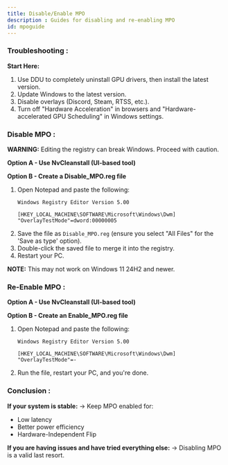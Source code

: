 ```yaml
---
title: Disable/Enable MPO
description : Guides for disabling and re-enabling MPO
id: mpoguide
---
```


### Troubleshooting : 
**Start Here:**
1.  Use DDU to completely uninstall GPU drivers, then install the latest version.
2.  Update Windows to the latest version.
3.  Disable overlays (Discord, Steam, RTSS, etc.).
4.  Turn off "Hardware Acceleration" in browsers and "Hardware-accelerated GPU Scheduling" in Windows settings.

### Disable MPO :
**WARNING:** Editing the registry can break Windows. Proceed with caution.

**Option A - Use NvCleanstall (UI-based tool)**

**Option B - Create a Disable_MPO.reg file**
1.  Open Notepad and paste the following:
    ```
    Windows Registry Editor Version 5.00

    [HKEY_LOCAL_MACHINE\SOFTWARE\Microsoft\Windows\Dwm]
    "OverlayTestMode"=dword:00000005
    ```
2.  Save the file as `Disable_MPO.reg` (ensure you select "All Files" for the 'Save as type' option).
3.  Double-click the saved file to merge it into the registry.
4.  Restart your PC.

**NOTE:** This may not work on Windows 11 24H2 and newer.

### Re-Enable MPO :
**Option A - Use NvCleanstall (UI-based tool)**

**Option B - Create an Enable_MPO.reg file**
1.  Open Notepad and paste the following:
    ```
    Windows Registry Editor Version 5.00

    [HKEY_LOCAL_MACHINE\SOFTWARE\Microsoft\Windows\Dwm]
    "OverlayTestMode"=-
    ```
2.  Run the file, restart your PC, and you're done.

### Conclusion :
**If your system is stable:**
→ Keep MPO enabled for:
*   Low latency
*   Better power efficiency
*   Hardware-Independent Flip

**If you are having issues and have tried everything else:**
→ Disabling MPO is a valid last resort.